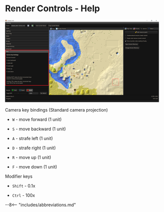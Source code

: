 # Render Controls - Help

![Render controls Help](../../img/user_interface/render_controls/help.png)

Camera key bindings (Standard camera projection)

- `W` -	move forward (1 unit)

- `S` -	move backward (1 unit)

- `A` -	strafe left (1 unit)

- `D` -	strafe right (1 unit)

- `R` -	move up (1 unit)

- `F` -	move down (1 unit)

Modifier keys

- `Shift` - 0.1x

- `Ctrl` - 100x

--8<-- "includes/abbreviations.md"
